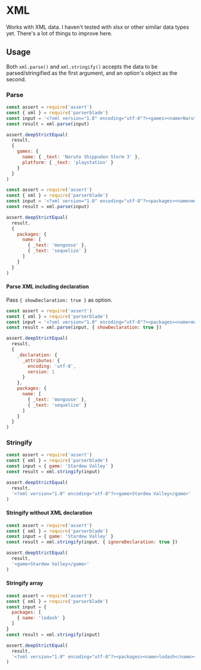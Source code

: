 # XML

Works with XML data. I haven't tested with xlsx or other similar data types yet. There's a lot of things to improve here.

## Usage

Both `xml.parse()` and `xml.stringify()` accepts the data to be parsed/stringified as the first argument, and an option's object as the second.

### Parse

```javascript
const assert = require('assert')
const { xml } = require('parserblade')
const input = '<?xml version="1.0" encoding="utf-8"?><games><name>Naruto Shippuden Storm 3</name><platform>playstation</platform></games>'
const result = xml.parse(input)

assert.deepStrictEqual(
  result,
  {
    games: {
      name: { _text: 'Naruto Shippuden Storm 3' },
      platform: { _text: 'playstation' }
    }
  }
)
```

```javascript
const assert = require('assert')
const { xml } = require('parserblade')
const input = '<?xml version="1.0" encoding="utf-8"?><packages><name>mongoose</name><name>sequelize</name></packages>'
const result = xml.parse(input)

assert.deepStrictEqual(
  result,
  {
    packages: {
      name: [
        { _text: 'mongoose' },
        { _text: 'sequelize' }
      ]
    }
  }
)
```

#### Parse XML including declaration

Pass `{ showDeclaration: true }` as option.

```javascript
const assert = require('assert')
const { xml } = require('parserblade')
const input = '<?xml version="1.0" encoding="utf-8"?><packages><name>mongoose</name><name>sequelize</name></packages>'
const result = xml.parse(input, { showDeclaration: true })

assert.deepStrictEqual(
  result,
  {
    _declaration: {
      _attributes: {
        encoding: 'utf-8',
        version: 1
      }
    },
    packages: {
      name: [
        { _text: 'mongoose' },
        { _text: 'sequelize' }
      ]
    }
  }
)
```

### Stringify

```javascript
const assert = require('assert')
const { xml } = require('parserblade')
const input = { game: 'Stardew Valley' }
const result = xml.stringify(input)

assert.deepStrictEqual(
  result,
  '<?xml version="1.0" encoding="utf-8"?><game>Stardew Valley</game>'
)
```

#### Stringify without XML declaration

```javascript
const assert = require('assert')
const { xml } = require('parserblade')
const input = { game: 'Stardew Valley' }
const result = xml.stringify(input, { ignoreDeclaration: true })

assert.deepStrictEqual(
  result,
  '<game>Stardew Valley</game>'
)
```

#### Stringify array

```javascript
const assert = require('assert')
const { xml } = require('parserblade')
const input = {
  packages: [
    { name: 'lodash' }
  ]
}
const result = xml.stringify(input)

assert.deepStrictEqual(
  result,
  '<?xml version="1.0" encoding="utf-8"?><packages><name>lodash</name></packages>'
)
```
